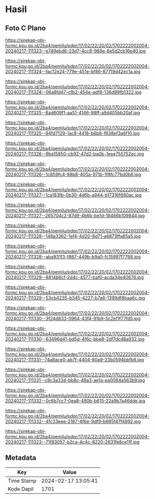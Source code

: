 # Hasil

## Foto C Plano

https://sirekap-obj-formc.kpu.go.id/2ba4/pemilu/pdpr/17/02/22/20/02/1702222002004-20240217-111323--e749ebd6-23d7-4cc8-988e-6e5d2cb16e40.jpg

https://sirekap-obj-formc.kpu.go.id/2ba4/pemilu/pdpr/17/02/22/20/02/1702222002004-20240217-111324--fac12e24-779e-451e-bf86-87719d42ec1a.jpg

https://sirekap-obj-formc.kpu.go.id/2ba4/pemilu/pdpr/17/02/22/20/02/1702222002004-20240217-111324--06a8fd47-cfb2-454e-adf8-136d99fb1322.jpg

https://sirekap-obj-formc.kpu.go.id/2ba4/pemilu/pdpr/17/02/22/20/02/1702222002004-20240217-111325--8ad609f1-aa51-4146-98ff-a9d405bb20af.jpg

https://sirekap-obj-formc.kpu.go.id/2ba4/pemilu/pdpr/17/02/22/20/02/1702222002004-20240217-111325--94fd7129-1ac8-4418-b6b8-f938ef3a6f10.jpg

https://sirekap-obj-formc.kpu.go.id/2ba4/pemilu/pdpr/17/02/22/20/02/1702222002004-20240217-111326--9ba15850-cb92-47d2-ba0b-1eee755752ec.jpg

https://sirekap-obj-formc.kpu.go.id/2ba4/pemilu/pdpr/17/02/22/20/02/1702222002004-20240217-111326--1c859fc4-88b8-405a-971b-1f8fc77bd0b6.jpg

https://sirekap-obj-formc.kpu.go.id/2ba4/pemilu/pdpr/17/02/22/20/02/1702222002004-20240217-111327--1ca183fb-0b30-4d6b-a944-b17316f680ac.jpg

https://sirekap-obj-formc.kpu.go.id/2ba4/pemilu/pdpr/17/02/22/20/02/1702222002004-20240217-111327--265704c2-87d9-4b6b-be1d-18466b109844.jpg

https://sirekap-obj-formc.kpu.go.id/2ba4/pemilu/pdpr/17/02/22/20/02/1702222002004-20240217-111328--148a3362-1ef4-4d20-8d71-a6873ffa85a5.jpg

https://sirekap-obj-formc.kpu.go.id/2ba4/pemilu/pdpr/17/02/22/20/02/1702222002004-20240217-111328--aba931f3-f867-449b-b9a0-fc15997f7768.jpg

https://sirekap-obj-formc.kpu.go.id/2ba4/pemilu/pdpr/17/02/22/20/02/1702222002004-20240217-111329--8814b6cf-2d4c-4577-baf0-acda34e40676.jpg

https://sirekap-obj-formc.kpu.go.id/2ba4/pemilu/pdpr/17/02/22/20/02/1702222002004-20240217-111329--53cb4235-b345-4227-b7a6-1399df8baa6c.jpg

https://sirekap-obj-formc.kpu.go.id/2ba4/pemilu/pdpr/17/02/22/20/02/1702222002004-20240217-111330--3f24d833-0964-43f4-91b9-5c2ef1f77fd5.jpg

https://sirekap-obj-formc.kpu.go.id/2ba4/pemilu/pdpr/17/02/22/20/02/1702222002004-20240217-111330--63496d41-bd5d-4f6c-bbe8-2df7dcd8a932.jpg

https://sirekap-obj-formc.kpu.go.id/2ba4/pemilu/pdpr/17/02/22/20/02/1702222002004-20240217-111331--74a8ace0-ab7f-4404-80a9-23b0594bbfb8.jpg

https://sirekap-obj-formc.kpu.go.id/2ba4/pemilu/pdpr/17/02/22/20/02/1702222002004-20240217-111331--c8c3a334-bb8c-48a3-ae1a-ea0084a563b9.jpg

https://sirekap-obj-formc.kpu.go.id/2ba4/pemilu/pdpr/17/02/22/20/02/1702222002004-20240217-111332--0c6b7cc7-0ea8-490b-b615-22a9b7a46dde.jpg

https://sirekap-obj-formc.kpu.go.id/2ba4/pemilu/pdpr/17/02/22/20/02/1702222002004-20240217-111332--4fc33eee-2187-4f6e-9df9-b695f47f4992.jpg

https://sirekap-obj-formc.kpu.go.id/2ba4/pemilu/pdpr/17/02/22/20/02/1702222002004-20240217-111323--71f83057-b2ca-4c4c-8220-2631fe8ce11f.jpg


## Metadata

| Key        | Value               |
| ---------- | ------------------- |
| Time Stamp | 2024-02-17 13:05:41 |
| Kode Dapil | 1701                |




